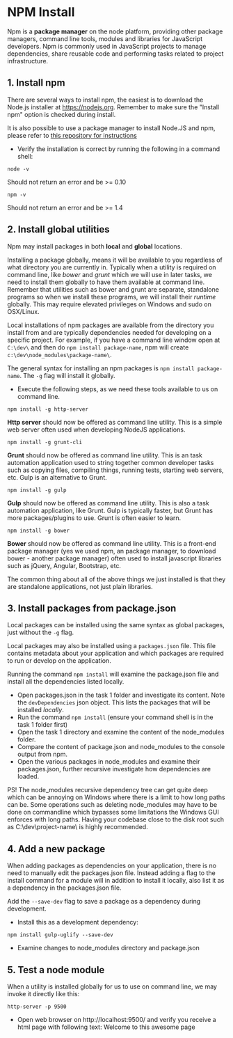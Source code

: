 # NPM Install
Npm is a **package manager** on the node platform, providing other package managers, command line tools, modules and libraries for JavaScript developers.
Npm is commonly used in JavaScript projects to manage dependencies, share reusable code and performing tasks related to project infrastructure.

## 1. Install npm
There are several ways to install npm, the easiest is to download the Node.js installer at https://nodejs.org. Remember to make sure the "Install npm" option is checked during install. 

It is also possible to use a package manager to install Node.JS and npm, please refer to [this repository for instructions](https://nodejs.org/en/download/package-manager/)

* Verify the installation is correct by running the following in a command shell:

`node -v`

Should not return an error and be >= 0.10

`npm -v`

Should not return an error and be >= 1.4

## 2. Install global utilities
Npm may install packages in both **local** and **global** locations.

Installing a package globally, means it will be available to you regardless of what directory you are currently in. Typically when a utility is required on command line, like *bower* and *grunt* which we will use in later tasks, we need to install them globally to have them available at command line. Remember that utilities such as bower and grunt are separate, standalone programs so when we install these programs, we will install their *runtime* globally. This may require elevated privileges on Windows and sudo on OSX/Linux.

Local installations of npm packages are available from the directory you install from and are typically dependencies needed for developing on a specific project. For example, if you have a command line window open at `C:\dev\` and then do `npm install package-name`, npm will create `c:\dev\node_modules\package-name\`.

The general syntax for installing an npm packages is `npm install package-name`. The `-g` flag will install it globally.

* Execute the following steps, as we need these tools available to us on command line.

`npm install -g http-server`

**Http server** should now be offered as command line utility. This is a simple web server often used when developing NodeJS applications.

`npm install -g grunt-cli`

**Grunt** should now be offered as command line utility. This is an task automation application used to string together common developer tasks such as copying files, compiling things, running tests, starting web servers, etc. Gulp is an alternative to Grunt.

`npm install -g gulp`

**Gulp** should now be offered as command line utility. This is also a task automation application, like Grunt. Gulp is typically faster, but Grunt has more packages/plugins to use. Grunt is often easier to learn.

`npm install -g bower`

**Bower** should now be offered as command line utility. This is a front-end package manager (yes we used npm, an package manager, to download bower - another package manager) often used to install javascript libraries such as jQuery, Angular, Bootstrap, etc.

The common thing about all of the above things we just installed is that they are standalone applications, not just plain libraries.

## 3. Install packages from package.json
Local packages can be installed using the same syntax as global packages, just without the `-g` flag.

Local packages may also be installed using a `packages.json` file. This file contains metadata about your application and which packages are required to run or develop on the application.

Running the command `npm install` will examine the package.json file and install all the dependencies listed locally.

* Open packages.json in the task 1 folder and investigate its content. Note the `devDependencies` json object. This lists the packages that will be installed *locally*.
* Run the command `npm install` (ensure your command shell is in the task 1 folder first)
* Open the task 1 directory and examine the content of the node_modules folder.
* Compare the content of package.json and node_modules to the console output from npm.
* Open the various packages in node_modules and examine their packages.json, further recursive investigate how dependencies are loaded.

PS! The node_modules recursive dependency tree can get quite deep which can be annoying on Windows where there is a limit to how long paths can be. Some operations such as deleting node_modules may have to be done on commandline which bypasses some limitations the Windows GUI enforces with long paths. Having your codebase close to the disk root such as C:\dev\project-name\ is highly recommended.

## 4. Add a new package

When adding packages as dependencies on your application, there is no need to manually edit the packages.json file.
Instead adding a flag to the install command for a module will in addition to install it locally, also list it as a dependency in the packages.json file.

Add the `--save-dev` flag to save a package as a dependency during development.

* Install this as a development dependency:

`npm install gulp-uglify --save-dev`

* Examine changes to node_modules directory and package.json

## 5. Test a node module

When a utility is installed globally for us to use on command line, we may invoke it directly like this:

`http-server -p 9500`

* Open web browser on http://localhost:9500/ and verify you receive a html page with following text: Welcome to this awesome page
